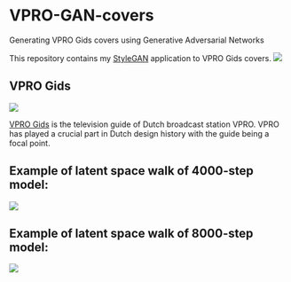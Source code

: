 # VPRO-GAN-covers
Generating VPRO Gids covers using Generative Adversarial Networks

This repository contains my [StyleGAN](https://github.com/NVlabs/stylegan)
application to VPRO Gids covers.
![](https://github.com/hvkoops/VPRO-GAN-covers/blob/master/img/covers.jpg)


## VPRO Gids
![](https://github.com/hvkoops/VPRO-GAN-covers/blob/master/img/stitch.png)

[VPRO Gids](https://www.vprogids.nl/) is the television guide of Dutch
broadcast station VPRO. VPRO has played a crucial part in Dutch design history
with the guide being a focal point.

## Example of latent space walk of 4000-step model:
![](https://github.com/hvkoops/VPRO-GAN-covers/blob/master/img/VPRO_Gids_Covers_slow_4000_crop_10.gif)


## Example of latent space walk of 8000-step model:
![](https://github.com/hvkoops/VPRO-GAN-covers/blob/master/img/VPRO_Gids_Covers_slow_8000_crop_10.gif)
